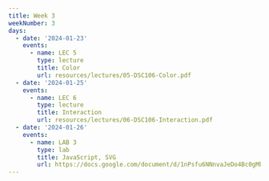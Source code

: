 ```yaml
---
title: Week 3
weekNumber: 3
days:
  - date: '2024-01-23'
    events:
      - name: LEC 5
        type: lecture
        title: Color
        url: resources/lectures/05-DSC106-Color.pdf
  - date: '2024-01-25'
    events:
      - name: LEC 6
        type: lecture
        title: Interaction
        url: resources/lectures/06-DSC106-Interaction.pdf
  - date: '2024-01-26'
    events:
      - name: LAB 3
        type: lab
        title: JavaScript, SVG
        url: https://docs.google.com/document/d/1nPsfu6NNnvaJeDo4Bc0gMb6etHPZN2_6nOOckkeJjPo/edit?usp=sharing
---
```


